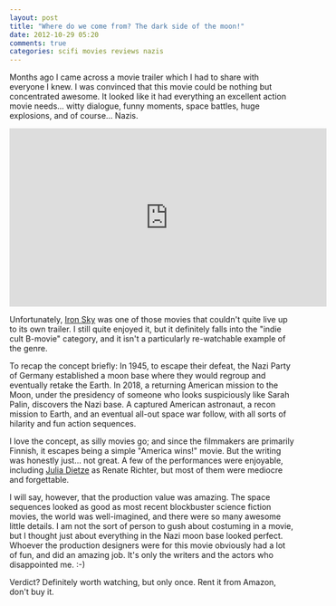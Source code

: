 ```yaml
---
layout: post
title: "Where do we come from? The dark side of the moon!" 
date: 2012-10-29 05:20
comments: true
categories: scifi movies reviews nazis 
---
```


Months ago I came across a movie trailer which I had to share with everyone I knew. 
I was convinced that this movie could be nothing but concentrated awesome. It 
looked like it had everything an excellent action movie needs... 
witty dialogue, funny moments, space battles, huge explosions,
and of course... Nazis.

<iframe width="560" height="315" src="http://www.youtube.com/embed/Py_IndUbcxc" frameborder="0" allowfullscreen></iframe>

<!-- more -->

Unfortunately, [Iron Sky](http://www.ironsky.net/) was one of those movies that couldn't quite live up 
to its own trailer. I still quite enjoyed it, but it definitely falls into the "indie cult B-movie" 
category, and it isn't a particularly re-watchable example of the genre. 

To recap the concept briefly: In 1945, to escape their defeat, the Nazi Party of Germany established
a moon base where they would regroup and eventually retake the Earth. In 2018, a returning American
mission to the Moon, under the presidency of someone who looks suspiciously like Sarah Palin,
discovers the Nazi base. A captured American astronaut, a recon mission to Earth, and an eventual 
all-out space war follow, with all sorts of hilarity and fun action sequences.

I love the concept, as silly movies go; and since the filmmakers are primarily Finnish,
it escapes being a simple "America wins!" movie. But the writing was honestly just... not great.
A few of the performances were enjoyable, including [Julia Dietze](http://www.imdb.com/name/nm1087430/)
as Renate Richter, but most of them were mediocre and forgettable.

I will say, however, that the production value was amazing. The space sequences looked as good
as most recent blockbuster science fiction movies, the world was well-imagined, and there were
so many awesome little details. I am not the sort of person to gush about costuming in a movie,
but I thought just about everything in the Nazi moon base looked perfect. Whoever the 
production designers were for this movie obviously had a lot of fun, and did an amazing job.
It's only the writers and the actors who disappointed me. :-)

Verdict? Definitely worth watching, but only once. Rent it from Amazon, don't buy it. 
